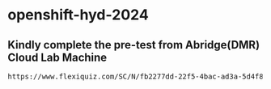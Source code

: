 # openshift-hyd-2024

## Kindly complete the pre-test from Abridge(DMR) Cloud Lab Machine
<pre>
https://www.flexiquiz.com/SC/N/fb2277dd-22f5-4bac-ad3a-5d4f8e00809f  
</pre>
